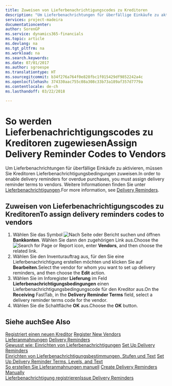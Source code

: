 ```yaml
---
title: Zuweisen von Lieferbenachrichtigungscodes zu Kreditoren
description: "Um Lieferbenachrichtungen für überfällige Einkäufe zu aktivieren, müssen Sie Kreditoren Lieferbenachrichtigungsbedingungen zuweisen."
services: project-madeira
documentationcenter: 
author: SorenGP
ms.service: dynamics365-financials
ms.topic: article
ms.devlang: na
ms.tgt_pltfrm: na
ms.workload: na
ms.search.keywords: 
ms.date: 07/01/2017
ms.author: sgroespe
ms.translationtype: HT
ms.sourcegitcommit: b34f276a764f0e828fbc1f015429df9852242a4c
ms.openlocfilehash: 374330aac755c08a308c33b73a189af357d7779a
ms.contentlocale: de-ch
ms.lasthandoff: 03/22/2018

---
```

# <a name="assign-delivery-reminder-codes-to-vendors"></a><span data-ttu-id="062a2-103">So werden Lieferbenachrichtigungscodes zu Kreditoren zugewiesen</span><span class="sxs-lookup"><span data-stu-id="062a2-103">Assign Delivery Reminder Codes to Vendors</span></span>
<span data-ttu-id="062a2-104">Um Lieferbenachrichtungen für überfällige Einkäufe zu aktivieren, müssen Sie Kreditoren Lieferbenachrichtigungsbedingungen zuweisen.</span><span class="sxs-lookup"><span data-stu-id="062a2-104">In order to enable delivery reminders for overdue purchases, you must assign delivery reminder terms to vendors.</span></span> <span data-ttu-id="062a2-105">Weitere Informationen finden Sie unter [Lieferbenachrichtigungen](delivery-reminders.md).</span><span class="sxs-lookup"><span data-stu-id="062a2-105">For more information, see [Delivery Reminders](delivery-reminders.md).</span></span>  

## <a name="to-assign-delivery-reminders-codes-to-vendors"></a><span data-ttu-id="062a2-106">Zuweisen von Lieferbenachrichtigungscodes zu Kreditoren</span><span class="sxs-lookup"><span data-stu-id="062a2-106">To assign delivery reminders codes to vendors</span></span>  

1.  <span data-ttu-id="062a2-107">Wählen Sie das Symbol ![Nach Seite oder Bericht suchen](../../media/ui-search/search_small.png "Nach Seite oder Bericht suchen") und öffnen **Bankkonten**. Wählen Sie dann den zugehörigen Link aus.</span><span class="sxs-lookup"><span data-stu-id="062a2-107">Choose the ![Search for Page or Report](../../media/ui-search/search_small.png "Search for Page or Report icon") icon, enter **Vendors**, and then choose the related link.</span></span>  
2.  <span data-ttu-id="062a2-108">Wählen Sie den Inventurauftrag aus, für den Sie eine Lieferbenachrichtigung erstellen möchten und klicken Sie auf **Bearbeiten**.</span><span class="sxs-lookup"><span data-stu-id="062a2-108">Select the vendor for whom you want to set up delivery reminders, and then choose the **Edit** action.</span></span>  
3.  <span data-ttu-id="062a2-109">Wählen Sie im Inforegister **Lieferung** im Feld **Lieferbenachrichtigungsbedingungen** einen Lieferbenachrichtigungsbedingungscode für den Kreditor aus.</span><span class="sxs-lookup"><span data-stu-id="062a2-109">On the **Receiving** FastTab, in the **Delivery Reminder Terms** field, select a delivery reminder terms code for the vendor.</span></span>  
4.  <span data-ttu-id="062a2-110">Wählen Sie die Schaltfläche **OK** aus.</span><span class="sxs-lookup"><span data-stu-id="062a2-110">Choose the **OK** button.</span></span>  

## <a name="see-also"></a><span data-ttu-id="062a2-111">Siehe auch</span><span class="sxs-lookup"><span data-stu-id="062a2-111">See Also</span></span>  
 <span data-ttu-id="062a2-112">[Registriert einen neuen Kreditor](../../purchasing-how-register-new-vendors.md) </span><span class="sxs-lookup"><span data-stu-id="062a2-112">[Register New Vendors](../../purchasing-how-register-new-vendors.md) </span></span>  
 <span data-ttu-id="062a2-113">[Lieferanmahnungen](delivery-reminders.md) </span><span class="sxs-lookup"><span data-stu-id="062a2-113">[Delivery Reminders](delivery-reminders.md) </span></span>  
 <span data-ttu-id="062a2-114">[Gewusst wie: Einrichten von Lieferbenachrichtigungen](how-to-set-up-delivery-reminders.md) </span><span class="sxs-lookup"><span data-stu-id="062a2-114">[Set Up Delivery Reminders](how-to-set-up-delivery-reminders.md) </span></span>  
 <span data-ttu-id="062a2-115">[Einrichten von Lieferbenachrichtigungsbestimmungen, Stufen und Text](how-to-set-up-delivery-reminder-terms-levels-and-text.md) </span><span class="sxs-lookup"><span data-stu-id="062a2-115">[Set Up Delivery Reminder Terms, Levels, and Text](how-to-set-up-delivery-reminder-terms-levels-and-text.md) </span></span>  
 <span data-ttu-id="062a2-116">[So erstellen Sie Lieferanmahnungen manuell](how-to-create-delivery-reminders-manually.md) </span><span class="sxs-lookup"><span data-stu-id="062a2-116">[Create Delivery Reminders Manually](how-to-create-delivery-reminders-manually.md) </span></span>  
 [<span data-ttu-id="062a2-117">Lieferbenachrichtigung registrieren</span><span class="sxs-lookup"><span data-stu-id="062a2-117">Issue Delivery Reminders</span></span>](how-to-issue-delivery-reminders.md)

